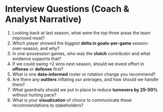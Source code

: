 # Interview Questions (Coach & Analyst Narrative)

1. Looking back at last season, what were the top three areas the team improved most?
2. Which player showed the biggest **delta in goals-per-game** season-over-season, and why?
3. In one-possession games, who was the **clutch** contributor and what evidence supports that?
4. If we could swing +2 wins next season, should we invest effort in **offense** or **defense** first?
5. What is one **data-informed** roster or rotation change you recommend?
6. Are there any **outliers** inflating our averages, and how should we handle them?
7. What guardrails should we put in place to reduce **turnovers by 25–50%** without hurting pace?
8. What is your **visualization** of choice to communicate these recommendations to stakeholders?
